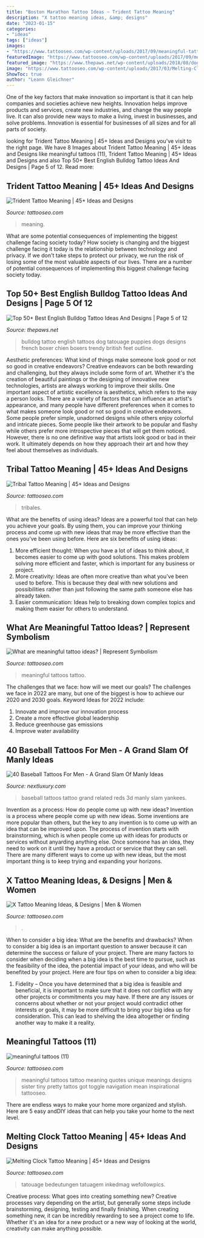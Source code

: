 ```yaml
---
title: "Boston Marathon Tattoo Ideas ~ Trident Tattoo Meaning"
description: "X tattoo meaning ideas, &amp; designs"
date: "2023-01-15"
categories:
- "ideas"
tags: ["ideas"]
images:
- "https://www.tattooseo.com/wp-content/uploads/2017/09/meaningful-tattoos-11.jpg"
featuredImage: "https://www.tattooseo.com/wp-content/uploads/2017/09/meaningful-tattoos-11.jpg"
featured_image: "https://www.thepaws.net/wp-content/uploads/2018/08/dog-tattoos-english-bulldog-feet.jpg"
image: "https://www.tattooseo.com/wp-content/uploads/2017/03/Melting-Clock-Tattoo-Meaning-23.jpg"
ShowToc: true
author: "Leann Gleichner"
---
```



One of the key factors that make innovation so important is that it can help companies and societies achieve new heights. Innovation helps improve products and services, create new industries, and change the way people live. It can also provide new ways to make a living, invest in businesses, and solve problems. Innovation is essential for businesses of all sizes and for all parts of society.

	

		
looking for Trident Tattoo Meaning | 45+ Ideas and Designs you've visit to the right page. We have 8 Images about Trident Tattoo Meaning | 45+ Ideas and Designs like meaningful tattoos (11), Trident Tattoo Meaning | 45+ Ideas and Designs and also Top 50+ Best English Bulldog Tattoo Ideas And Designs | Page 5 of 12. Read more:
		
    
## Trident Tattoo Meaning | 45+ Ideas And Designs

<img loading=lazy src="https://www.tattooseo.com/wp-content/uploads/2017/12/Trident-Tattoo-42.jpg" onerror="this.onerror=null;this.src='https://tse1.mm.bing.net/th?id=OIP.bS5qrH2ThAfM2L4HQmwvcgAAAA&amp;pid=15.1';" alt="Trident Tattoo Meaning | 45+ Ideas and Designs">

_Source: tattooseo.com_

>meaning. 

	

What are some potential consequences of implementing the biggest challenge facing society today?
How society is changing and the biggest challenge facing it today is the relationship between technology and privacy. If we don't take steps to protect our privacy, we run the risk of losing some of the most valuable aspects of our lives. There are a number of potential consequences of implementing this biggest challenge facing society today.

    
## Top 50+ Best English Bulldog Tattoo Ideas And Designs | Page 5 Of 12

<img loading=lazy src="https://www.thepaws.net/wp-content/uploads/2018/08/dog-tattoos-english-bulldog-feet.jpg" onerror="this.onerror=null;this.src='https://tse4.mm.bing.net/th?id=OIP.U_gKHYVv_QAaAWsLvJCdfgHaJm&amp;pid=15.1';" alt="Top 50+ Best English Bulldog Tattoo Ideas And Designs | Page 5 of 12">

_Source: thepaws.net_

>bulldog tattoo english tattoos dog tatouage puppies dogs designs french boxer chien boxers trendy british feet outline. 

	

Aesthetic preferences: What kind of things make someone look good or not so good in creative endeavors?
Creative endeavors can be both rewarding and challenging, but they always include some form of art. Whether it's the creation of beautiful paintings or the designing of innovative new technologies, artists are always working to improve their skills. One important aspect of artistic excellence is aesthetics, which refers to the way a person looks. There are a variety of factors that can influence an artist's appearance, and many people have different preferences when it comes to what makes someone look good or not so good in creative endeavors. Some people prefer simple, unadorned designs while others enjoy colorful and intricate pieces. Some people like their artwork to be popular and flashy while others prefer more introspective pieces that will get them noticed. However, there is no one definitive way that artists look good or bad in their work. It ultimately depends on how they approach their art and how they feel about themselves as individuals.

    
## Tribal Tattoo Meaning | 45+ Ideas And Designs

<img loading=lazy src="https://www.tattooseo.com/wp-content/uploads/2013/11/Tribal-Tattoo-Meanings-11.jpg" onerror="this.onerror=null;this.src='https://tse1.mm.bing.net/th?id=OIP.uUv5oJRobBqXIxL4e_zLfgAAAA&amp;pid=15.1';" alt="Tribal Tattoo Meaning | 45+ Ideas and Designs">

_Source: tattooseo.com_

>tribales. 

	

What are the benefits of using ideas?
Ideas are a powerful tool that can help you achieve your goals. By using them, you can improve your thinking process and come up with new ideas that may be more effective than the ones you’ve been using before. Here are six benefits of using ideas: 
1. More efficient thought: When you have a lot of ideas to think about, it becomes easier to come up with good solutions. This makes problem solving more efficient and faster, which is important for any business or project. 
2. More creativity: Ideas are often more creative than what you’ve been used to before. This is because they deal with new solutions and possibilities rather than just following the same path someone else has already taken. 
3. Easier communication: Ideas help to breaking down complex topics and making them easier for others to understand.

    
## What Are Meaningful Tattoo Ideas? | Represent Symbolism

<img loading=lazy src="https://www.tattooseo.com/wp-content/uploads/2017/09/meaningful-tattoos-25.jpg" onerror="this.onerror=null;this.src='https://tse3.mm.bing.net/th?id=OIP.WnvUM1sq_GmzI3dyCYphUwHaHa&amp;pid=15.1';" alt="What are meaningful tattoo ideas? | Represent Symbolism">

_Source: tattooseo.com_

>meaningful tattoos tattoo. 

	

The challenges that we face: how will we meet our goals?
The challenges we face in 2022 are many, but one of the biggest is how to achieve our 2020 and 2030 goals. Keyword Ideas for 2022 include: 
1. Innovate and improve our innovation process 
2. Create a more effective global leadership 
3. Reduce greenhouse gas emissions 
4. Improve water availability 

    
## 40 Baseball Tattoos For Men - A Grand Slam Of Manly Ideas

<img loading=lazy src="http://nextluxury.com/wp-content/uploads/baseball-related-tattoos-on-man.jpg" onerror="this.onerror=null;this.src='https://tse2.mm.bing.net/th?id=OIP.5pcY6ap8tfaxl5tuvdi2dQAAAA&amp;pid=15.1';" alt="40 Baseball Tattoos For Men - A Grand Slam Of Manly Ideas">

_Source: nextluxury.com_

>baseball tattoos tattoo grand related reds 3d manly slam yankees. 

	

Invention as a process: How do people come up with new ideas?
Invention is a process where people come up with new ideas. Some inventions are more popular than others, but the key to any invention is to come up with an idea that can be improved upon. The process of invention starts with brainstorming, which is when people come up with ideas for products or services without anyarding anything else. Once someone has an idea, they need to work on it until they have a product or service that they can sell. There are many different ways to come up with new ideas, but the most important thing is to keep trying and expanding your horizons.

    
## X Tattoo Meaning Ideas, &amp; Designs | Men &amp; Women

<img loading=lazy src="https://www.tattooseo.com/wp-content/uploads/2017/03/X-Tattoo-Meaning-15.jpg" onerror="this.onerror=null;this.src='https://tse1.mm.bing.net/th?id=OIP.9Rt399AK_V6gtbR5JbYVIwAAAA&amp;pid=15.1';" alt="X Tattoo Meaning Ideas, &amp; Designs | Men &amp; Women">

_Source: tattooseo.com_

>. 

	

When to consider a big idea: What are the benefits and drawbacks?
When to consider a big idea is an important question to answer because it can determine the success or failure of your project. There are many factors to consider when deciding when a big idea is the best time to pursue, such as the feasibility of the idea, the potential impact of your ideas, and who will be benefited by your project. Here are four tips on when to consider a big idea:
1. Fidelity – Once you have determined that a big idea is feasible and beneficial, it is important to make sure that it does not conflict with any other projects or commitments you may have. If there are any issues or concerns about whether or not your project would contradict other interests or goals, it may be more difficult to bring your big idea up for consideration. This can lead to shelving the idea altogether or finding another way to make it a reality.


    
## Meaningful Tattoos (11)

<img loading=lazy src="https://www.tattooseo.com/wp-content/uploads/2017/09/meaningful-tattoos-11.jpg" onerror="this.onerror=null;this.src='https://tse2.mm.bing.net/th?id=OIP.EkD3fjqH-Liigwe2aqcV7gHaNK&amp;pid=15.1';" alt="meaningful tattoos (11)">

_Source: tattooseo.com_

>meaningful tattoos tattoo meaning quotes unique meanings designs sister tiny pretty tattos got toggle navigation mean inspirational tattooseo. 

	

There are endless ways to make your home more organized and stylish. Here are 5 easy andDIY ideas that can help you take your home to the next level.

    
## Melting Clock Tattoo Meaning | 45+ Ideas And Designs

<img loading=lazy src="https://www.tattooseo.com/wp-content/uploads/2017/03/Melting-Clock-Tattoo-Meaning-23.jpg" onerror="this.onerror=null;this.src='https://tse2.mm.bing.net/th?id=OIP.AayGuBqyZ5KyRTwojQ33qwAAAA&amp;pid=15.1';" alt="Melting Clock Tattoo Meaning | 45+ Ideas and Designs">

_Source: tattooseo.com_

>tatouage bedeutungen tatuagem inkedmag wefollowpics. 

	

Creative process: What goes into creating something new?
Creative processes vary depending on the artist, but generally some steps include brainstorming, designing, testing and finally finishing. When creating something new, it can be incredibly rewarding to see a project come to life. Whether it's an idea for a new product or a new way of looking at the world, creativity can make anything possible.

